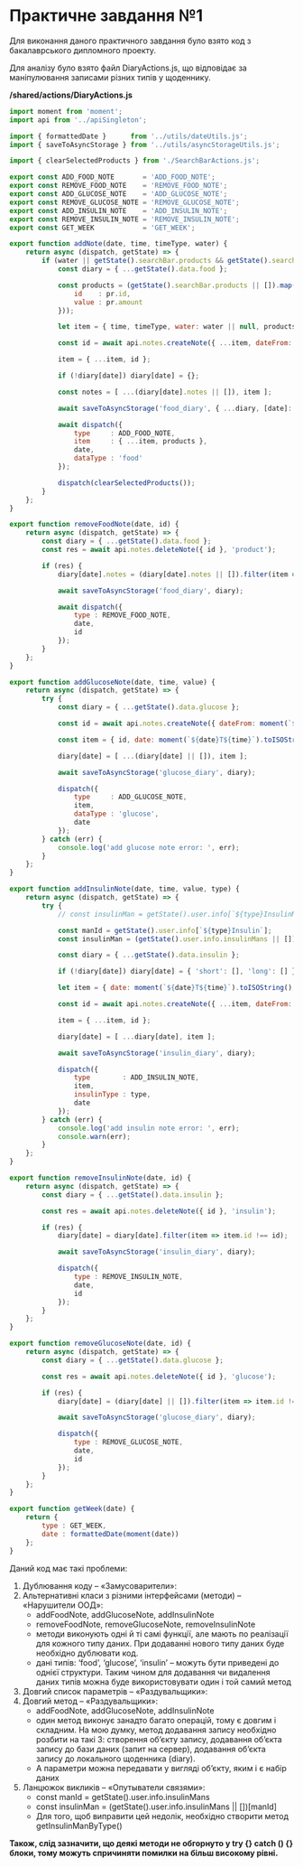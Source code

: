 # Практичне завдання №1

Для виконання даного практичного завдання було взято код з бакалаврського дипломного проекту.

Для аналізу було взято файл DiaryActions.js, що відповідає за маніпулювання записами різних типів у щоденнику.

**/shared/actions/DiaryActions.js**

```javascript
import moment from 'moment';
import api from '../apiSingleton';

import { formattedDate }      from '../utils/dateUtils.js';
import { saveToAsyncStorage } from '../utils/asyncStorageUtils.js';

import { clearSelectedProducts } from './SearchBarActions.js';

export const ADD_FOOD_NOTE       = 'ADD_FOOD_NOTE';
export const REMOVE_FOOD_NOTE    = 'REMOVE_FOOD_NOTE';
export const ADD_GLUCOSE_NOTE    = 'ADD_GLUCOSE_NOTE';
export const REMOVE_GLUCOSE_NOTE = 'REMOVE_GLUCOSE_NOTE';
export const ADD_INSULIN_NOTE    = 'ADD_INSULIN_NOTE';
export const REMOVE_INSULIN_NOTE = 'REMOVE_INSULIN_NOTE';
export const GET_WEEK            = 'GET_WEEK';

export function addNote(date, time, timeType, water) {
    return async (dispatch, getState) => {
        if (water || getState().searchBar.products && getState().searchBar.products.length) {
            const diary = { ...getState().data.food };

            const products = (getState().searchBar.products || []).map(pr => ({
                id    : pr.id,
                value : pr.amount
            }));

            let item = { time, timeType, water: water || null, products };

            const id = await api.notes.createNote({ ...item, dateFrom: moment(`${date}T${time}`) }, 'product');

            item = { ...item, id };

            if (!diary[date]) diary[date] = {};

            const notes = [ ...(diary[date].notes || []), item ];

            await saveToAsyncStorage('food_diary', { ...diary, [date]: { notes } });

            await dispatch({
                type     : ADD_FOOD_NOTE,
                item     : { ...item, products },
                date,
                dataType : 'food'
            });

            dispatch(clearSelectedProducts());
        }
    };
}

export function removeFoodNote(date, id) {
    return async (dispatch, getState) => {
        const diary = { ...getState().data.food };
        const res = await api.notes.deleteNote({ id }, 'product');

        if (res) {
            diary[date].notes = (diary[date].notes || []).filter(item => item.id !== id);

            await saveToAsyncStorage('food_diary', diary);

            await dispatch({
                type : REMOVE_FOOD_NOTE,
                date,
                id
            });
        }
    };
}

export function addGlucoseNote(date, time, value) {
    return async (dispatch, getState) => {
        try {
            const diary = { ...getState().data.glucose };

            const id = await api.notes.createNote({ dateFrom: moment(`${date}T${time}`), value }, 'glucose');

            const item = { id, date: moment(`${date}T${time}`).toISOString(), value };

            diary[date] = [ ...(diary[date] || []), item ];

            await saveToAsyncStorage('glucose_diary', diary);

            dispatch({
                type     : ADD_GLUCOSE_NOTE,
                item,
                dataType : 'glucose',
                date
            });
        } catch (err) {
            console.log('add glucose note error: ', err);
        }
    };
}

export function addInsulinNote(date, time, value, type) {
    return async (dispatch, getState) => {
        try {
            // const insulinMan = getState().user.info[`${type}InsulinManId`];

            const manId = getState().user.info[`${type}Insulin`];
            const insulinMan = (getState().user.info.insulinMans || [])[manId];

            const diary = { ...getState().data.insulin };

            if (!diary[date]) diary[date] = { 'short': [], 'long': [] };

            let item = { date: moment(`${date}T${time}`).toISOString(), value, insulinMan, isLong: type === 'long' };

            const id = await api.notes.createNote({ ...item, dateFrom: moment(`${date}T${time}`) }, 'insulin');

            item = { ...item, id };

            diary[date] = [ ...diary[date], item ];

            await saveToAsyncStorage('insulin_diary', diary);

            dispatch({
                type        : ADD_INSULIN_NOTE,
                item,
                insulinType : type,
                date
            });
        } catch (err) {
            console.log('add insulin note error: ', err);
            console.warn(err);
        }
    };
}

export function removeInsulinNote(date, id) {
    return async (dispatch, getState) => {
        const diary = { ...getState().data.insulin };

        const res = await api.notes.deleteNote({ id }, 'insulin');

        if (res) {
            diary[date] = diary[date].filter(item => item.id !== id);

            await saveToAsyncStorage('insulin_diary', diary);

            dispatch({
                type : REMOVE_INSULIN_NOTE,
                date,
                id
            });
        }
    };
}

export function removeGlucoseNote(date, id) {
    return async (dispatch, getState) => {
        const diary = { ...getState().data.glucose };

        const res = await api.notes.deleteNote({ id }, 'glucose');

        if (res) {
            diary[date] = (diary[date] || []).filter(item => item.id !== id);

            await saveToAsyncStorage('glucose_diary', diary);

            dispatch({
                type : REMOVE_GLUCOSE_NOTE,
                date,
                id
            });
        }
    };
}

export function getWeek(date) {
    return {
        type : GET_WEEK,
        date : formattedDate(moment(date))
    };
}
```

Даний код має такі проблеми:
1. Дублювання коду – «Замусоварители»:
2. Альтернативні класи з різними інтерфейсами (методи) – «Нарушители ООД»:
    * addFoodNote, addGlucoseNote, addInsulinNote
    * removeFoodNote, removeGlucoseNote, removeInsulinNote
    * методи виконують одні й ті самі функції, але мають по реалізації для кожного типу даних. При додаванні нового типу даних буде необхідно дублювати код.
    * дані типів: ‘food’, ‘glucose’, ‘insulin’ – можуть бути приведені до однієї структури. Таким чином для додавання чи видалення даних типів можна буде використовувати один і той самий метод
3. Довгий список параметрів – «Раздувальщики»:
4. Довгий метод – «Раздувальщики»:
    * addFoodNote, addGlucoseNote, addInsulinNote
    * один метод виконує занадто багато операцій, тому є довгим і складним. На мою думку, метод додавання запису необхідно розбити на такі 3: створення об’єкту запису, додавання об’єкта запису до бази даних (запит на сервер), додавання об’єкта запису до локального щоденника (diary).
    * А параметри можна передавати у вигляді об’єкту, яким і є набір даних
5. Ланцюжок викликів – «Опутыватели связями»:
    * const manId = getState().user.info.insulinMans
    * const insulinMan = (getState().user.info.insulinMans || [])[manId]
    * Для того, щоб виправити цей недолік, необхідно створити метод getInsulinManByType()

**Також, слід зазначити, що деякі методи не обгорнуто у try {} catch () {} блоки, тому можуть спричиняти помилки на більш високому рівні.**
